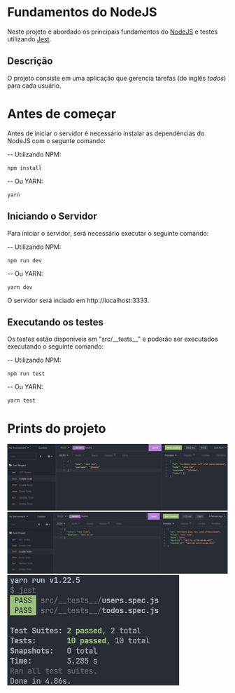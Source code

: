 # Fundamentos do NodeJS

Neste projeto é abordado os principais fundamentos do [NodeJS](https://nodejs.org/en/) e testes utilizando [Jest](https://jestjs.io).

## Descrição

O projeto consiste em uma aplicação que gerencia tarefas (do inglês _todos_) para cada usuário.

# Antes de começar

Antes de iniciar o servidor é necessário instalar as dependências do NodeJS com o segunte comando:

-- Utilizando NPM:
```
npm install
```

-- Ou YARN:
```
yarn
```

## Iniciando o Servidor

Para iniciar o servidor, será necessário executar o seguinte comando:

-- Utilizando NPM:
```
npm run dev
```

-- Ou YARN:
```
yarn dev
```

O servidor será inciado em http://localhost:3333.

## Executando os testes

Os testes estão disponíveis em "src/_\_tests__" e poderão ser executados executando o seguinte comando:

-- Utilizando NPM:
```
npm run test
```

-- Ou YARN:
```
yarn test
```

# Prints do projeto

![Create user request](https://github.com/EduardoAlcebiades/desafio-conceitos-node/blob/master/assets/images/create-user.jpg?raw=true)
![Create todo request](https://github.com/EduardoAlcebiades/desafio-conceitos-node/blob/master/assets/images/create-todo.jpg?raw=true)
![Tests running](https://github.com/EduardoAlcebiades/desafio-conceitos-node/blob/master/assets/images/tests.jpg?raw=true)
